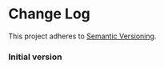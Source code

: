 # Change Log

This project adheres to [Semantic Versioning](http://semver.org/).

<a name="current-release"></a>
### Initial version